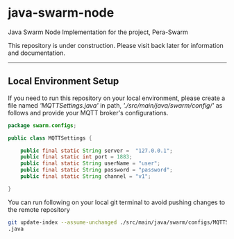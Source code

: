 # java-swarm-node

Java Swarm Node Implementation for the project, Pera-Swarm

This repository is under construction. Please visit back later for information and documentation.

---


## Local Environment Setup

If you need to run this repository on your local environment,
please create a file named *'MQTTSettings.java'* in path, *'./src/main/java/swarm/config/'*
as follows and provide your MQTT broker's configurations.

```java
package swarm.configs;

public class MQTTSettings {

    public final static String server =  "127.0.0.1";
    public final static int port = 1883;
    public final static String userName = "user";
    public final static String password = "password";
    public final static String channel = "v1";

}

```

You can run following on your local git terminal to avoid pushing changes to the remote repository

```bash
git update-index --assume-unchanged ./src/main/java/swarm/configs/MQTTSettings
.java
```
